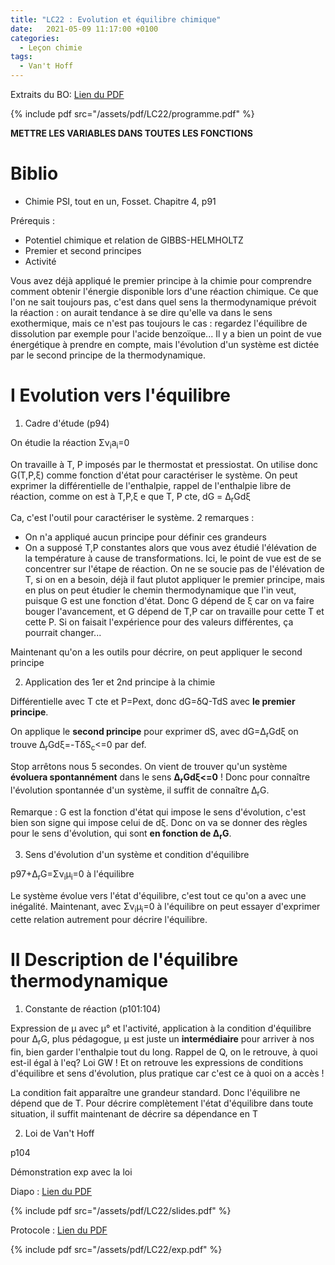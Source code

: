 ```yaml
---
title: "LC22 : Evolution et équilibre chimique"
date:   2021-05-09 11:17:00 +0100
categories:
  - Leçon chimie
tags:
  - Van't Hoff
---
```

Extraits du BO: [Lien du PDF](/assets/pdf/LC22/programme.pdf)

{% include pdf src="/assets/pdf/LC22/programme.pdf" %}

**METTRE LES VARIABLES DANS TOUTES LES FONCTIONS**
# Biblio
- Chimie PSI, tout en un, Fosset. Chapitre 4, p91

Prérequis : 
- Potentiel chimique et relation de GIBBS-HELMHOLTZ
- Premier et second principes
- Activité

Vous avez déjà appliqué le premier principe à la chimie pour comprendre comment obtenir l'énergie disponible lors d'une réaction chimique. Ce que l'on ne sait toujours pas, c'est dans quel sens la thermodynamique prévoit la réaction : on aurait tendance à se dire qu'elle va dans le sens exothermique, mais ce n'est pas toujours le cas : regardez l'équilibre de dissolution par exemple pour l'acide benzoïque... Il y a bien un point de vue énergétique à prendre en compte, mais l'évolution d'un système est dictée par le second principe de la thermodynamique.

# I Evolution vers l'équilibre
1) Cadre d'étude (p94)

On étudie la réaction &Sigma;&nu;<sub>i</sub>a<sub>i</sub>=0

On travaille à T, P imposés par le thermostat et pressiostat. On utilise donc G(T,P,&xi;) comme fonction d'état pour caractériser le système. On peut exprimer la différentielle de l'enthalpie, rappel de l'enthalpie libre de réaction, comme on est à T,P,&xi; e que T, P cte, dG = &Delta;<sub>r</sub>Gd&xi;

Ca, c'est l'outil pour caractériser le système. 2 remarques :
- On n'a appliqué aucun principe pour définir ces grandeurs
- On a supposé T,P constantes alors que vous avez étudié l'élévation de la température à cause de transformations. Ici, le point de vue est de se concentrer sur l'étape de réaction. On ne se soucie pas de l'élévation de T, si on en a besoin, déjà il faut plutot appliquer le premier principe, mais en plus on peut étudier le chemin thermodynamique que l'in veut, puisque G est une fonction d'état. Donc G dépend de &xi; car on va faire bouger l'avancement, et G dépend de T,P car on travaille pour cette T et cette P. Si on faisait l'expérience pour des valeurs différentes, ça pourrait changer...

Maintenant qu'on a les outils pour décrire, on peut appliquer le second principe

2) Application des 1er et 2nd principe à la chimie

Différentielle avec T cte et P=Pext, donc dG=&delta;Q-TdS avec **le premier principe**.

On applique le **second principe** pour exprimer dS, avec dG=&Delta;<sub>r</sub>Gd&xi; on trouve &Delta;<sub>r</sub>Gd&xi;=-T&delta;S<sub>c</sub><=0 par def.

Stop arrêtons nous 5 secondes. On vient de trouver qu'un système **évoluera spontannément** dans le sens **&Delta;<sub>r</sub>Gd&xi;<=0** ! Donc pour connaître l'évolution spontannée d'un système, il suffit de connaître &Delta;<sub>r</sub>G.

Remarque : G est la fonction d'état qui impose le sens d'évolution, c'est bien son signe qui impose celui de d&xi;. Donc on va se donner des règles pour le sens d'évolution, qui sont **en fonction de &Delta;<sub>r</sub>G**.

3) Sens d'évolution d'un système et condition d'équilibre

p97+&Delta;<sub>r</sub>G=&Sigma;&nu;<sub>i</sub>&mu;<sub>i</sub>=0 à l'équilibre

Le système évolue vers l'état d'équilibre, c'est tout ce qu'on a avec une inégalité. Maintenant, avec &Sigma;&nu;<sub>i</sub>&mu;<sub>i</sub>=0 à l'équilibre on peut essayer d'exprimer cette relation autrement pour décrire l'équilibre.

# II Description de l'équilibre thermodynamique
1) Constante de réaction (p101:104)

Expression de &mu; avec &mu;° et l'activité, application à la condition d'équilibre pour &Delta;<sub>r</sub>G, plus pédagogue, &mu; est juste un **intermédiaire** pour arriver à nos fin, bien garder l'enthalpie tout du long. Rappel de Q, on le retrouve, à quoi est-il égal à l'eq? Loi GW ! Et on retrouve les expressions de conditions d'équilibre et sens d'évolution, plus pratique car c'est ce à quoi on a accès !

La condition fait apparaître une grandeur standard. Donc l'équilibre ne dépend que de T. Pour décrire complètement l'état d'équilibre dans toute situation, il suffit maintenant de décrire sa dépendance en T

2) Loi de Van't Hoff

p104

Démonstration exp avec la loi 

Diapo : [Lien du PDF](/assets/pdf/LC22/slides.pdf)

{% include pdf src="/assets/pdf/LC22/slides.pdf" %}

Protocole : [Lien du PDF](/assets/pdf/LC22/exp.pdf)

{% include pdf src="/assets/pdf/LC22/exp.pdf" %}
